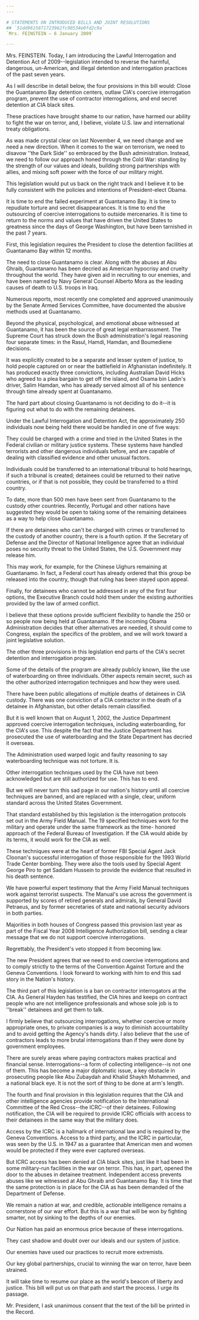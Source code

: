 ```yaml
---
---

# STATEMENTS ON INTRODUCED BILLS AND JOINT RESOLUTIONS
## `51dd9615871723962fc90534e0fd2c9a`
`Mrs. FEINSTEIN — 6 January 2009`

---
```



Mrs. FEINSTEIN. Today, I am introducing the Lawful Interrogation and 
Detention Act of 2009--legislation intended to reverse the harmful, 
dangerous, un-American, and illegal detention and interrogation 
practices of the past seven years.

As I will describe in detail below, the four provisions in this bill 
would: Close the Guantanamo Bay detention centers, outlaw CIA's 
coercive interrogation program, prevent the use of contractor 
interrogations, and end secret detention at CIA black sites.

These practices have brought shame to our nation, have harmed our 
ability to fight the war on terror, and, I believe, violate U.S. law 
and international treaty obligations.

As was made crystal clear on last November 4, we need change and we 
need a new direction. When it comes to the war on terrorism, we need to 
disavow ''the Dark Side'' so embraced by the Bush administration. 
Instead, we need to follow our approach honed through the Cold War: 
standing by the strength of our values and ideals, building strong 
partnerships with allies, and mixing soft power with the force of our 
military might.

This legislation would put us back on the right track and I believe 
it to be fully consistent with the policies and intentions of 
President-elect Obama.

It is time to end the failed experiment at Guantanamo Bay. It is time 
to repudiate torture and secret disappearances. It is time to end the 
outsourcing of coercive interrogations to outside mercenaries. It is 
time to return to the norms and values that have driven the United 
States to greatness since the days of George Washington, but have been 
tarnished in the past 7 years.

First, this legislation requires the President to close the detention 
facilities at Guantanamo Bay within 12 months.

The need to close Guantanamo is clear. Along with the abuses at Abu 
Ghraib, Guantanamo has been decried as American hypocrisy and cruelty 
throughout the world. They have given aid in recruiting to our enemies, 
and have been named by Navy General Counsel Alberto Mora as the leading 
causes of death to U.S. troops in Iraq.

Numerous reports, most recently one completed and approved 
unanimously by the Senate Armed Services Committee, have documented the 
abusive methods used at Guantanamo.

Beyond the physical, psychological, and emotional abuse witnessed at 
Guantanamo, it has been the source of great legal embarrassment. The 
Supreme Court has struck down the Bush administration's legal reasoning 
four separate times: in the Rasul, Hamdi, Hamdan, and Boumediene 
decisions.

It was explicitly created to be a separate and lesser system of 
justice, to hold people captured on or near the battlefield in 
Afghanistan indefinitely. It has produced exactly three convictions, 
including Australian David Hicks who agreed to a plea bargain to get 
off the island, and Osama bin Ladin's driver, Salim Hamdan, who has 
already served almost all of his sentence through time already spent at 
Guantanamo.

The hard part about closing Guantanamo is not deciding to do it--it 
is figuring out what to do with the remaining detainees.

Under the Lawful Interrogation and Detention Act, the approximately 
250 individuals now being held there would be handled in one of five 
ways:

They could be charged with a crime and tried in the United States in 
the Federal civilian or military justice systems. These systems have 
handled terrorists and other dangerous individuals before, and are 
capable of dealing with classified evidence and other unusual factors.

Individuals could be transferred to an international tribunal to hold 
hearings, if such a tribunal is created; detainees could be returned to 
their native countries, or if that is not possible, they could be 
transferred to a third country.

To date, more than 500 men have been sent from Guantanamo to the 
custody other countries. Recently, Portugal and other nations have 
suggested they would be open to taking some of the remaining detainees 
as a way to help close Guantanamo.

If there are detainees who can't be charged with crimes or 
transferred to the custody of another country, there is a fourth 
option. If the Secretary of Defense and the Director of National 
Intelligence agree that an individual poses no security threat to the 
United States, the U.S. Government may release him.

This may work, for example, for the Chinese Uighurs remaining at 
Guantanamo. In fact, a Federal court has already ordered that this 
group be released into the country, though that ruling has been stayed 
upon appeal.

Finally, for detainees who cannot be addressed in any of the first 
four options, the Executive Branch could hold them under the existing 
authorities provided by the law of armed conflict.

I believe that these options provide sufficient flexibility to handle 
the 250 or so people now being held at Guantanamo. If the incoming 
Obama Administration decides that other alternatives are needed, it 
should come to Congress, explain the specifics of the problem, and we 
will work toward a joint legislative solution.

The other three provisions in this legislation end parts of the CIA's 
secret detention and interrogation program.

Some of the details of the program are already publicly known, like 
the use of waterboarding on three individuals. Other aspects remain 
secret, such as the other authorized interrogation techniques and how 
they were used.

There have been public allegations of multiple deaths of detainees in 
CIA custody. There was one conviction of a CIA contractor in the death 
of a detainee in Afghanistan, but other details remain classified.

But it is well known that on August 1, 2002, the Justice Department 
approved coercive interrogation techniques, including waterboarding, 
for the CIA's use. This despite the fact that the Justice Department 
has prosecuted the use of waterboarding and the State Department has 
decried it overseas.

The Administration used warped logic and faulty reasoning to say 
waterboarding technique was not torture. It is.

Other interrogation techniques used by the CIA have not been 
acknowledged but are still authorized for use. This has to end.

But we will never turn this sad page in our nation's history until 
all coercive techniques are banned, and are replaced with a single, 
clear, uniform standard across the United States Government.

That standard established by this legislation is the interrogation 
protocols set out in the Army Field Manual. The 19 specified techniques 
work for the military and operate under the same framework as the time-
honored approach of the Federal Bureau of Investigation. If the CIA 
would abide by its terms, it would work for the CIA as well.

These techniques were at the heart of former FBI Special Agent Jack 
Cloonan's successful interrogation of those responsible for the 1993 
World Trade Center bombing. They were also the tools used by Special 
Agent George Piro to get Saddam Hussein to provide the evidence that 
resulted in his death sentence.

We have powerful expert testimony that the Army Field Manual 
techniques work against terrorist suspects. The Manual's use across the 
government is supported by scores of retired generals and admirals, by 
General David Petraeus, and by former secretaries of state and national 
security advisors in both parties.

Majorities in both houses of Congress passed this provision last year 
as part of the Fiscal Year 2008 Intelligence Authorization bill, 
sending a clear message that we do not support coercive interrogations.

Regrettably, the President's veto stopped it from becoming law.

The new President agrees that we need to end coercive interrogations 
and to comply strictly to the terms of the Convention Against Torture 
and the Geneva Conventions. I look forward to working with him to end 
this sad story in the Nation's history.

The third part of this legislation is a ban on contractor 
interrogators at the CIA. As General Hayden has testified, the CIA 
hires and keeps on contract people who are not intelligence 
professionals and whose sole job is to ''break'' detainees and get them 
to talk.



I firmly believe that outsourcing interrogations, whether coercive or 
more appropriate ones, to private companies is a way to diminish 
accountability and to avoid getting the Agency's hands dirty. I also 
believe that the use of contractors leads to more brutal interrogations 
than if they were done by government employees.

There are surely areas where paying contractors makes practical and 
financial sense. Interrogations--a form of collecting intelligence--is 
not one of them. This has become a major diplomatic issue, a key 
obstacle in prosecuting people like Abu Zubaydah and Khalid Shaykh 
Mohammed, and a national black eye. It is not the sort of thing to be 
done at arm's length.

The fourth and final provision in this legislation requires that the 
CIA and other intelligence agencies provide notification to the 
International Committee of the Red Cross--the ICRC--of their detainees. 
Following notification, the CIA will be required to provide ICRC 
officials with access to their detainees in the same way that the 
military does.

Access by the ICRC is a hallmark of international law and is required 
by the Geneva Conventions. Access to a third party, and the ICRC in 
particular, was seen by the U.S. in 1947 as a guarantee that American 
men and women would be protected if they were ever captured overseas.

But ICRC access has been denied at CIA black sites, just like it had 
been in some military-run facilities in the war on terror. This has, in 
part, opened the door to the abuses in detainee treatment. Independent 
access prevents abuses like we witnessed at Abu Ghraib and Guantanamo 
Bay. It is time that the same protection is in place for the CIA as has 
been demanded of the Department of Defense.

We remain a nation at war, and credible, actionable intelligence 
remains a cornerstone of our war effort. But this is a war that will be 
won by fighting smarter, not by sinking to the depths of our enemies.

Our Nation has paid an enormous price because of these 
interrogations.

They cast shadow and doubt over our ideals and our system of justice.

Our enemies have used our practices to recruit more extremists.

Our key global partnerships, crucial to winning the war on terror, 
have been strained.

It will take time to resume our place as the world's beacon of 
liberty and justice. This bill will put us on that path and start the 
process. I urge its passage.

Mr. President, I ask unanimous consent that the text of the bill be 
printed in the Record.